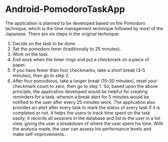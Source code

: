 # Android-PomodoroTaskApp
The application is planned to be developed based on the Pomodoro technique, which is the time management technique followed by most 
of the Japanese. 
There are six steps in the original technique:
1.	Decide on the task to be done.
2.	Set the pomodoro timer (traditionally to 25 minutes).
3.	Work on the task.
4.	End work when the timer rings and put a checkmark on a piece of paper.
5.	If you have fewer than four checkmarks, take a short break (3–5 minutes), then go to step 2.
6.	After four pomodoros, take a longer break (15–30 minutes), reset your checkmark count to zero, then go to step 1.
So, based upon the above principle, the application developed would be helpful for creating reminders for a task, 
wherein a break alert for 5 minutes would be notified to the user after every 25 minutes work. 
The application also provides an alert after every task to mark the status of every task if it is completed or not. 
It helps the users to track time spent on the task easily; it records all sessions in the database and list to the user in a list view, 
giving the user a breakdown of where the user spent his time. With the analysis made, the user can assess his performance levels and 
make self-improvements. 
